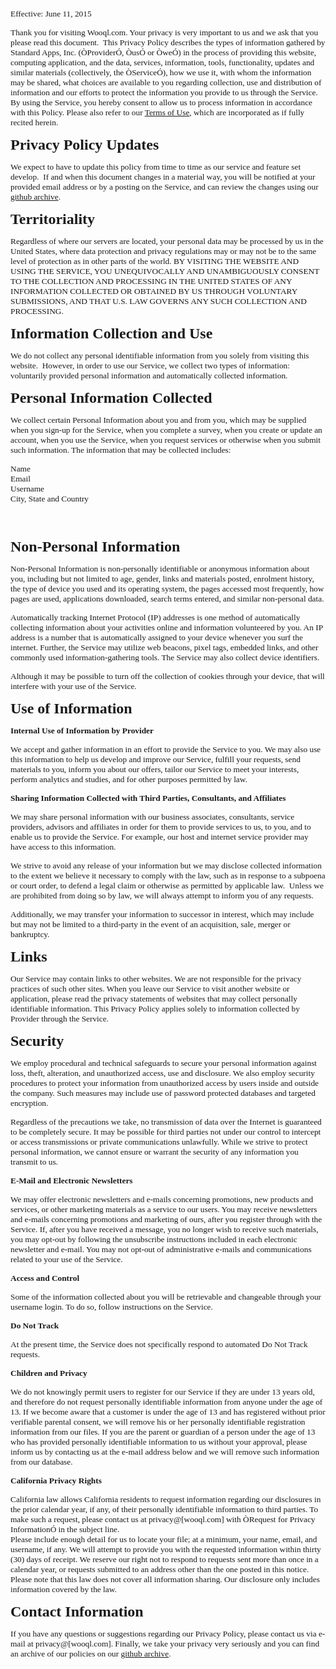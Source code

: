 <p class=MsoNormal><span style='font-size:10.0pt;font-family:Akkurat'>Effective:
June 11, 2015</span></p>

<p class=MsoNormal><span style='font-size:10.0pt;font-family:Akkurat'>Thank you
for visiting Wooql.com. Your privacy is very important to us and we ask that
you please read this document.&nbsp; This Privacy Policy describes the types of
information gathered by Standard Apps, Inc. (ÒProviderÓ, ÒusÓ or ÒweÓ) in the
process of providing this website, computing application, and the data,
services, information, tools, functionality, updates and similar materials
(collectively, the ÒServiceÓ), how we use it, with whom the information may be
shared, what choices are available to you regarding collection, use and distribution
of information and our efforts to protect the information you provide to us
through the Service. By using the Service, you hereby consent to allow us to
process information in accordance with this Policy. Please also refer to our </span><a
href="http://wooql.com/terms-of-service/"><span style='font-size:10.0pt;
font-family:Akkurat'>Terms of Use</span></a><span style='font-size:10.0pt;
font-family:Akkurat'>, which are incorporated as if fully recited herein.</span></p>

<p class=MsoNormal><b><span style='font-size:18.0pt;font-family:Akkurat'>Privacy
Policy Updates</span></b></p>

<p class=MsoNormal><span style='font-size:10.0pt;font-family:Akkurat'>We expect
to have to update this policy from time to time as our service and feature set
develop.&nbsp; If and when this document changes in a material way, you will be
notified at your provided email address or by a posting on the Service, and can
review the changes using our </span><a
href="https://github.com/StandardApps/PrivacyPolicy"><span style='font-size:
10.0pt;font-family:Akkurat'>github archive</span></a><span style='font-size:
10.0pt;font-family:Akkurat'>.</span></p>

<p class=MsoNormal><b><span style='font-size:18.0pt;font-family:Akkurat'>Territoriality</span></b></p>

<p class=MsoNormal><span style='font-size:10.0pt;font-family:Akkurat'>Regardless
of where our servers are located, your personal data may be processed by us in
the United States, where data protection and privacy regulations may or may not
be to the same level of protection as in other parts of the world. BY VISITING
THE WEBSITE AND USING THE SERVICE, YOU UNEQUIVOCALLY AND UNAMBIGUOUSLY CONSENT
TO THE COLLECTION AND PROCESSING IN THE UNITED STATES OF ANY INFORMATION
COLLECTED OR OBTAINED BY US THROUGH VOLUNTARY SUBMISSIONS, AND THAT U.S. LAW
GOVERNS ANY SUCH COLLECTION AND PROCESSING.</span></p>

<p class=MsoNormal><b><span style='font-size:18.0pt;font-family:Akkurat'>Information
Collection and Use</span></b></p>

<p class=MsoNormal><span style='font-size:10.0pt;font-family:Akkurat'>We do not
collect any personal identifiable information from you solely from visiting
this website.&nbsp; However, in order to use our Service, we collect two types
of information: voluntarily provided personal information and automatically
collected information.</span></p>

<p class=MsoNormal><b><span style='font-size:18.0pt;font-family:Akkurat'>Personal
Information Collected</span></b></p>

<p class=MsoNormal><span style='font-size:10.0pt;font-family:Akkurat'>We
collect certain Personal Information about you and from you, which may be
supplied when you sign-up for the Service, when you complete a survey, when you
create or update an account, when you use the Service, when you request
services or otherwise when you submit such information. The information that
may be collected includes:</span></p>

<p class=MsoNormal><span style='font-size:10.0pt;font-family:Akkurat'>Name<br>
Email<br>
Username<br>
City, State and Country</span></p>

<p class=MsoNormal><b><span style='font-size:18.0pt;font-family:Akkurat'>&nbsp;</span></b></p>

<p class=MsoNormal><b><span style='font-size:18.0pt;font-family:Akkurat'>Non-Personal
Information</span></b></p>

<p class=MsoNormal><span style='font-size:10.0pt;font-family:Akkurat'>Non-Personal
Information is non-personally identifiable or anonymous information about you,
including but not limited to age, gender, links and materials posted, enrolment
history, the type of device you used and its operating system, the pages
accessed most frequently, how pages are used, applications downloaded, search
terms entered, and similar non-personal data.</span></p>

<p class=MsoNormal><span style='font-size:10.0pt;font-family:Akkurat'>Automatically
tracking Internet Protocol (IP) addresses is one method of automatically
collecting information about your activities online and information volunteered
by you. An IP address is a number that is automatically assigned to your device
whenever you surf the internet. Further, the Service may utilize web beacons,
pixel tags, embedded links, and other commonly used information-gathering
tools. The Service may also collect device identifiers.</span></p>

<p class=MsoNormal><span style='font-size:10.0pt;font-family:Akkurat'>Although
it may be possible to turn off the collection of cookies through your device,
that will interfere with your use of the Service.</span></p>

<p class=MsoNormal><b><span style='font-size:18.0pt;font-family:Akkurat'>Use of
Information</span></b></p>

<p class=MsoNormal><b><span style='font-size:10.0pt;font-family:Akkurat'>Internal
Use of Information by Provider</span></b></p>

<p class=MsoNormal><span style='font-size:10.0pt;font-family:Akkurat'>We accept
and gather information in an effort to provide the Service to you. We may also
use this information to help us develop and improve our Service, fulfill your
requests, send materials to you, inform you about our offers, tailor our
Service to meet your interests, perform analytics and studies, and for other purposes
permitted by law.</span></p>

<p class=MsoNormal><b><span style='font-size:10.0pt;font-family:Akkurat'>Sharing
Information Collected with Third Parties, Consultants, and Affiliates</span></b></p>

<p class=MsoNormal><span style='font-size:10.0pt;font-family:Akkurat'>We may
share personal information with our business associates, consultants, service
providers, advisors and affiliates in order for them to provide services to us,
to you, and to enable us to provide the Service. For example, our host and
internet service provider may have access to this information.</span></p>

<p class=MsoNormal><span style='font-size:10.0pt;font-family:Akkurat'>We strive
to avoid any release of your information but we may disclose collected
information to the extent we believe it necessary to comply with the law, such
as in response to a subpoena or court order, to defend a legal claim or
otherwise as permitted by applicable law. &nbsp;Unless we are prohibited from
doing so by law, we will always attempt to inform you of any requests.</span></p>

<p class=MsoNormal><span style='font-size:10.0pt;font-family:Akkurat'>Additionally,
we may transfer your information to successor in interest, which may include
but may not be limited to a third-party in the event of an acquisition, sale,
merger or bankruptcy.</span></p>

<p class=MsoNormal><b><span style='font-size:18.0pt;font-family:Akkurat'>Links</span></b></p>

<p class=MsoNormal><span style='font-size:10.0pt;font-family:Akkurat'>Our
Service may contain links to other websites. We are not responsible for the
privacy practices of such other sites. When you leave our Service to visit
another website or application, please read the privacy statements of websites
that may collect personally identifiable information. This Privacy Policy
applies solely to information collected by Provider through the Service.</span></p>

<p class=MsoNormal><b><span style='font-size:18.0pt;font-family:Akkurat'>Security</span></b></p>

<p class=MsoNormal><span style='font-size:10.0pt;font-family:Akkurat'>We employ
procedural and technical safeguards to secure your personal information against
loss, theft, alteration, and unauthorized access, use and disclosure. We also
employ security procedures to protect your information from unauthorized access
by users inside and outside the company. Such measures may include use of
password protected databases and targeted encryption.</span></p>

<p class=MsoNormal><span style='font-size:10.0pt;font-family:Akkurat'>Regardless
of the precautions we take, no transmission of data over the Internet is
guaranteed to be completely secure. It may be possible for third parties not
under our control to intercept or access transmissions or private
communications unlawfully. While we strive to protect personal information, we
cannot ensure or warrant the security of any information you transmit to us.</span></p>

<p class=MsoNormal><b><span style='font-size:10.0pt;font-family:Akkurat'>E-Mail
and Electronic Newsletters</span></b></p>

<p class=MsoNormal><span style='font-size:10.0pt;font-family:Akkurat'>We may
offer electronic newsletters and e-mails concerning promotions, new products
and services, or other marketing materials as a service to our users. You may
receive newsletters and e-mails concerning promotions and marketing of ours,
after you register through with the Service. If, after you have received a
message, you no longer wish to receive such materials, you may opt-out by
following the unsubscribe instructions included in each electronic newsletter
and e-mail. You may not opt-out of administrative e-mails and communications
related to your use of the Service.</span></p>

<p class=MsoNormal><b><span style='font-size:10.0pt;font-family:Akkurat'>Access
and Control</span></b></p>

<p class=MsoNormal><span style='font-size:10.0pt;font-family:Akkurat'>Some of
the information collected about you will be retrievable and changeable through
your username login. To do so, follow instructions on the Service.</span></p>

<p class=MsoNormal><b><span style='font-size:10.0pt;font-family:Akkurat'>Do Not
Track</span></b></p>

<p class=MsoNormal><span style='font-size:10.0pt;font-family:Akkurat'>At the
present time, the Service does not specifically respond to automated Do Not
Track requests.</span></p>

<p class=MsoNormal><b><span style='font-size:10.0pt;font-family:Akkurat'>Children
and Privacy</span></b></p>

<p class=MsoNormal><span style='font-size:10.0pt;font-family:Akkurat'>We do not
knowingly permit users to register for our Service if they are under 13 years
old, and therefore do not request personally identifiable information from
anyone under the age of 13. If we become aware that a customer is under the age
of 13 and has registered without prior verifiable parental consent, we will
remove his or her personally identifiable registration information from our
files. If you are the parent or guardian of a person under the age of 13 who
has provided personally identifiable information to us without your approval,
please inform us by contacting us at the e-mail address below and we will remove
such information from our database.</span></p>

<p class=MsoNormal><b><span style='font-size:10.0pt;font-family:Akkurat'>California
Privacy Rights</span></b></p>

<p class=MsoNormal><span style='font-size:10.0pt;font-family:Akkurat'>California
law allows California residents to request information regarding our
disclosures in the prior calendar year, if any, of their personally
identifiable information to third parties. To make such a request, please
contact us at privacy@[wooql.com] with ÒRequest for Privacy InformationÓ in the
subject line.<br>
Please include enough detail for us to locate your file; at a minimum, your
name, email, and username, if any. We will attempt to provide you with the
requested information within thirty (30) days of receipt. We reserve our right
not to respond to requests sent more than once in a calendar year, or requests
submitted to an address other than the one posted in this notice. Please note
that this law does not cover all information sharing. Our disclosure only
includes information covered by the law.</span></p>

<p class=MsoNormal><b><span style='font-size:18.0pt;font-family:Akkurat'>Contact
Information</span></b></p>

<p class=MsoNormal><span style='font-size:10.0pt;font-family:Akkurat'>If you
have any questions or suggestions regarding our Privacy Policy, please contact
us via e-mail at privacy@[wooql.com]. Finally, we take your privacy very
seriously and you can find an archive of our policies on our </span><a
href="https://github.com/StandardApps/PrivacyPolicy"><span style='font-size:
10.0pt;font-family:Akkurat'>github archive</span></a><span style='font-size:
10.0pt;font-family:Akkurat'>.</span></p>

<p class=MsoNormal><span style='font-family:Akkurat'>&nbsp;</span></p>
